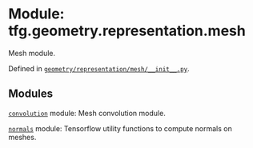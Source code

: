 <div itemscope itemtype="http://developers.google.com/ReferenceObject">
<meta itemprop="name" content="tfg.geometry.representation.mesh" />
<meta itemprop="path" content="Stable" />
</div>

# Module: tfg.geometry.representation.mesh

Mesh module.



Defined in [`geometry/representation/mesh/__init__.py`](https://github.com/tensorflow/graphics/blob/master/tensorflow_graphics/geometry/representation/mesh/__init__.py).

<!-- Placeholder for "Used in" -->


## Modules

[`convolution`](../../../tfg/geometry/representation/mesh/convolution.md) module: Mesh convolution module.

[`normals`](../../../tfg/geometry/representation/mesh/normals.md) module: Tensorflow utility functions to compute normals on meshes.

